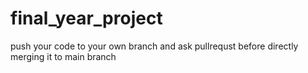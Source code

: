# final_year_project
push your code to your own branch and ask pullrequst before directly merging it to main branch
